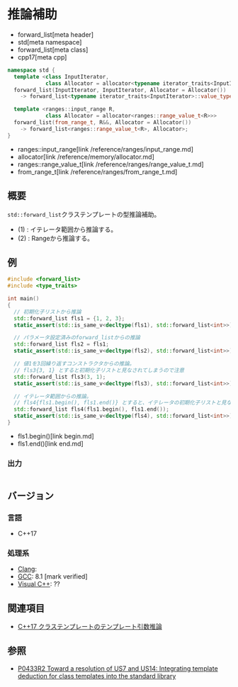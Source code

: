 # 推論補助
* forward_list[meta header]
* std[meta namespace]
* forward_list[meta class]
* cpp17[meta cpp]

```cpp
namespace std {
  template <class InputIterator,
            class Allocator = allocator<typename iterator_traits<InputIterator>::value_type>>
  forward_list(InputIterator, InputIterator, Allocator = Allocator())
    -> forward_list<typename iterator_traits<InputIterator>::value_type, Allocator>; // (1)

  template <ranges::input_range R,
            class Allocator = allocator<ranges::range_value_t<R>>>
  forward_list(from_range_t, R&&, Allocator = Allocator())
    -> forward_list<ranges::range_value_t<R>, Allocator>;                            // (2) C++23から
}
```
* ranges::input_range[link /reference/ranges/input_range.md]
* allocator[link /reference/memory/allocator.md]
* ranges::range_value_t[link /reference/ranges/range_value_t.md]
* from_range_t[link /reference/ranges/from_range_t.md]

## 概要
`std::forward_list`クラステンプレートの型推論補助。

- (1) : イテレータ範囲から推論する。
- (2) : Rangeから推論する。


## 例
```cpp example
#include <forward_list>
#include <type_traits>

int main()
{
  // 初期化子リストから推論
  std::forward_list fls1 = {1, 2, 3};
  static_assert(std::is_same_v<decltype(fls1), std::forward_list<int>>);

  // パラメータ設定済みのforward_listからの推論
  std::forward_list fls2 = fls1;
  static_assert(std::is_same_v<decltype(fls2), std::forward_list<int>>);

  // 値1を3回繰り返すコンストラクタからの推論。
  // fls3{3, 1} とすると初期化子リストと見なされてしまうので注意
  std::forward_list fls3(3, 1);
  static_assert(std::is_same_v<decltype(fls3), std::forward_list<int>>);

  // イテレータ範囲からの推論。
  // fls4{fls1.begin(), fls1.end()} とすると、イテレータの初期化子リストと見なされてしまうので注意
  std::forward_list fls4(fls1.begin(), fls1.end());
  static_assert(std::is_same_v<decltype(fls4), std::forward_list<int>>);
}
```
* fls1.begin()[link begin.md]
* fls1.end()[link end.md]

### 出力
```
```


## バージョン
### 言語
- C++17

### 処理系
- [Clang](/implementation.md#clang):
- [GCC](/implementation.md#gcc): 8.1 [mark verified]
- [Visual C++](/implementation.md#visual_cpp): ??


## 関連項目
- [C++17 クラステンプレートのテンプレート引数推論](/lang/cpp17/type_deduction_for_class_templates.md)


## 参照
- [P0433R2 Toward a resolution of US7 and US14: Integrating template deduction for class templates into the standard library](http://www.open-std.org/jtc1/sc22/wg21/docs/papers/2017/p0433r2.html)
